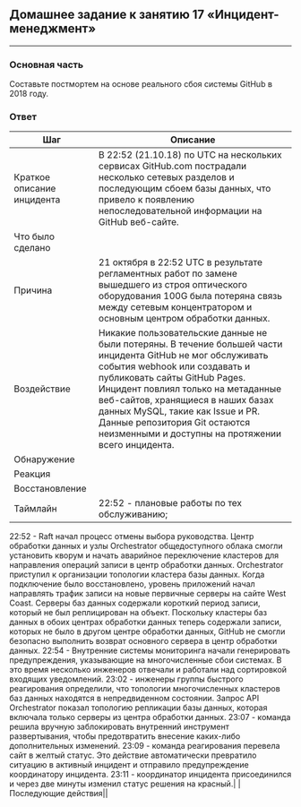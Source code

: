 ## Домашнее задание к занятию 17 «Инцидент-менеджмент»
---
### Основная часть
Составьте постмортем на основе реального сбоя системы GitHub в 2018 году.

### Ответ
|Шаг|Описание|
|---|--------|
|Краткое описание инцидента|В 22:52 (21.10.18) по UTC на нескольких сервисах GitHub.com пострадали несколько сетевых разделов и последующим сбоем базы данных, что привело к появлению непоследовательной информации на GitHub веб-сайте.|
|Что было сделано||
|Причина|21 октября в 22:52 UTC в результате регламентных работ по замене вышедшего из строя оптического оборудования 100G была потеряна связь между сетевым концентратором и основным центром обработки данных. |
|Воздействие|Никакие пользовательские данные не были потеряны. В течение большей части инцидента GitHub не мог обслуживать события webhook или создавать и публиковать сайты GitHub Pages. Инцидент повлиял только на метаданные веб-сайтов, хранящиеся в наших базах данных MySQL, такие как Issue и PR. Данные репозитория Git остаются неизменными и доступны на протяжении всего инцидента.|
|Обнаружение||
|Реакция||
|Восстановление||
|Таймлайн| 22:52 - плановые работы по тех обслуживанию; 
22:52 - Raft начал процесс отмены выбора руководства. Центр обработки данных и узлы Orchestrator общедоступного облака смогли установить кворум и начать аварийное переключение кластеров для направления операций записи в центр обработки данных. Orchestrator приступил к организации топологии кластера базы данных. Когда подключение было восстановлено, уровень приложений начал направлять трафик записи на новые первичные серверы на сайте West Coast. Серверы баз данных содержали короткий период записи, который не был реплицирован на объект. Поскольку кластеры баз данных в обоих центрах обработки данных теперь содержали записи, которых не было в другом центре обработки данных, GitHub не смогли безопасно выполнить возврат основного сервера в центр обработки данных.
22:54 - Внутренние системы мониторинга начали генерировать предупреждения, указывающие на многочисленные сбои системах. В это время несколько инженеров отвечали и работали над сортировкой входящих уведомлений. 
23:02 - инженеры группы быстрого реагирования определили, что топологии многочисленных кластеров баз данных находятся в непредвиденном состоянии. Запрос API Orchestrator показал топологию репликации базы данных, которая включала только серверы из центра обработки данных.
23:07 - команда решила вручную заблокировать внутренний инструмент развертывания, чтобы предотвратить внесение каких-либо дополнительных изменений.
23:09 - команда реагирования перевела сайт в желтый статус. Это действие автоматически превратило ситуацию в активный инцидент и отправило предупреждение координатору инцидента. 
23:11 - координатор инцидента присоединился и через две минуты изменил статус решения на красный.|
|Последующие действия||








